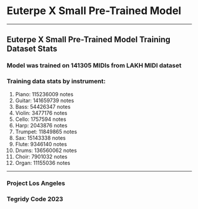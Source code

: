 # Euterpe X Small Pre-Trained Model

***

## Euterpe X Small Pre-Trained Model Training Dataset Stats

### Model was trained on 141305 MIDIs from LAKH MIDI dataset

### Training data stats by instrument:

1) Piano: 115236009 notes
2) Guitar: 141659739 notes
3) Bass: 54426347 notes
4) Violin: 3477176 notes
5) Cello: 1757594 notes
6) Harp: 2043876 notes
7) Trumpet: 11849865 notes
8) Sax: 15143338 notes
9) Flute: 9346140 notes
10) Drums: 136560062 notes
11) Choir: 7901032 notes
12) Organ: 11155036 notes

***

### Project Los Angeles
### Tegridy Code 2023
